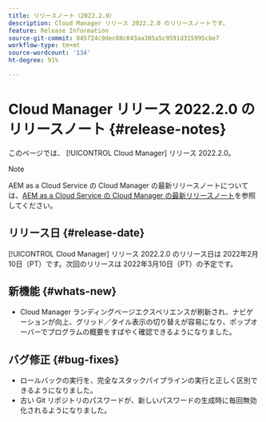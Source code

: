 ```yaml
---
title: リリースノート（2022.2.0）
description: Cloud Manager リリース 2022.2.0 のリリースノートです。
feature: Release Information
source-git-commit: 845724c9dec08c043aa305a5c9591d315995cbe7
workflow-type: tm+mt
source-wordcount: '134'
ht-degree: 91%

---
```



# Cloud Manager リリース 2022.2.0 のリリースノート {#release-notes}

このページでは、 [!UICONTROL Cloud Manager] リリース 2022.2.0。

>[!NOTE]
>
>AEM as a Cloud Service の Cloud Manager の最新リリースノートについては、[AEM as a Cloud Service の Cloud Manager の最新リリースノート](https://experienceleague.adobe.com/docs/experience-manager-cloud-service/content/implementing/using-cloud-manager/release-notes-cloud-manager/release-notes-cm-current.html?lang=ja)を参照してください。

## リリース日 {#release-date}

[!UICONTROL Cloud Manager] リリース 2022.2.0 のリリース日は 2022年2月10日（PT）です。次回のリリースは 2022年3月10日（PT）の予定です。

## 新機能 {#whats-new}

* Cloud Manager ランディングページエクスペリエンスが刷新され、ナビゲーションが向上、グリッド／タイル表示の切り替えが容易になり、ポップオーバーでプログラムの概要をすばやく確認できるようになりました。

## バグ修正 {#bug-fixes}

* ロールバックの実行を、完全なスタックパイプラインの実行と正しく区別できるようになりました。
* 古い Git リポジトリのパスワードが、新しいパスワードの生成時に毎回無効化されるようになりました。
